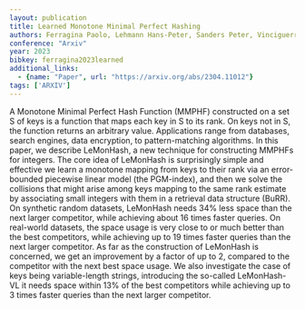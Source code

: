 ```yaml
---
layout: publication
title: Learned Monotone Minimal Perfect Hashing
authors: Ferragina Paolo, Lehmann Hans-Peter, Sanders Peter, Vinciguerra Giorgio
conference: "Arxiv"
year: 2023
bibkey: ferragina2023learned
additional_links:
  - {name: "Paper", url: "https://arxiv.org/abs/2304.11012"}
tags: ['ARXIV']
---
```

A Monotone Minimal Perfect Hash Function (MMPHF) constructed on a set S of keys is a function that maps each key in S to its rank. On keys not in S, the function returns an arbitrary value. Applications range from databases, search engines, data encryption, to pattern-matching algorithms. In this paper, we describe LeMonHash, a new technique for constructing MMPHFs for integers. The core idea of LeMonHash is surprisingly simple and effective we learn a monotone mapping from keys to their rank via an error-bounded piecewise linear model (the PGM-index), and then we solve the collisions that might arise among keys mapping to the same rank estimate by associating small integers with them in a retrieval data structure (BuRR). On synthetic random datasets, LeMonHash needs 34% less space than the next larger competitor, while achieving about 16 times faster queries. On real-world datasets, the space usage is very close to or much better than the best competitors, while achieving up to 19 times faster queries than the next larger competitor. As far as the construction of LeMonHash is concerned, we get an improvement by a factor of up to 2, compared to the competitor with the next best space usage. We also investigate the case of keys being variable-length strings, introducing the so-called LeMonHash-VL it needs space within 13% of the best competitors while achieving up to 3 times faster queries than the next larger competitor.
